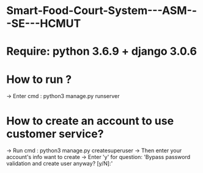 # Smart-Food-Court-System---ASM---SE---HCMUT

# Require: python 3.6.9 + django 3.0.6

# How to run ?
-> Enter cmd : python3 manage.py runserver 

# How to create an account to use customer service?
-> Run cmd : python3 manage.py createsuperuser
-> Then enter your account's info want to create
-> Enter 'y' for question: 'Bypass password validation and create user anyway? [y/N]:'

